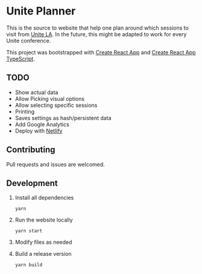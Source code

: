 # Unite Planner

This is the source to website that help one plan around which sessions to visit from [Unite LA](https://unite.unity.com/2018/los-angeles). In the future, this might be adapted to work for every Unite conference.

This project was bootstrapped with [Create React App](https://github.com/facebookincubator/create-react-app) and [Create React App TypeScript](https://github.com/wmonk/create-react-app-typescript).

## TODO

* Show actual data
* Allow Picking visual options
* Allow selecting specific sessions
* Printing
* Saves settings as hash/persistent data
* Add Google Analytics
* Deploy with [Netlify](https://github.com/csepulv/electron-with-create-react-app/blob/master/create-react-app-readme.md#netlify)

## Contributing

Pull requests and issues are welcomed.

## Development

1. Install all dependencies

    ```shell
    yarn
    ```

2. Run the website locally

    ```shell
    yarn start
    ```

3. Modify files as needed

4. Build a release version

    ```shell
    yarn build
    ```
